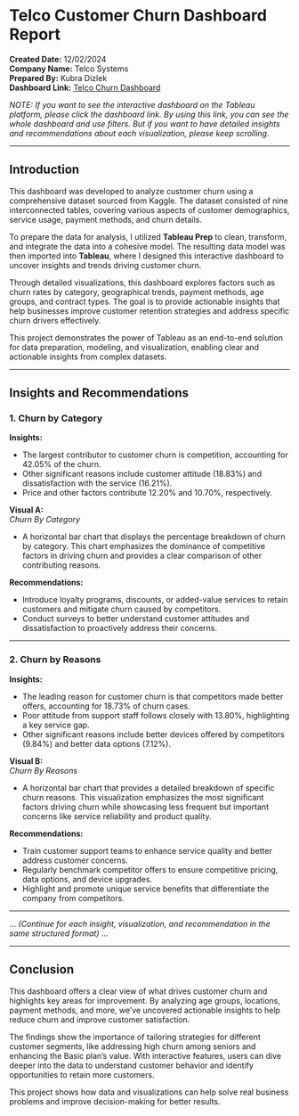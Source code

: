 # Telco Customer Churn Dashboard Report

**Created Date:** 12/02/2024  
**Company Name:** Telco Systems  
**Prepared By:** Kubra Dizlek  
**Dashboard Link:** [Telco Churn Dashboard](https://public.tableau.com/app/profile/kubra.dizlek/viz/TelcoChurnDashboard_17331624461710/Dashboard2)

*NOTE: If you want to see the interactive dashboard on the Tableau platform, please click the dashboard link. By using this link, you can see the whole dashboard and use filters. But if you want to have detailed insights and recommendations about each visualization, please keep scrolling.*

---

## Introduction

This dashboard was developed to analyze customer churn using a comprehensive dataset sourced from Kaggle. The dataset consisted of nine interconnected tables, covering various aspects of customer demographics, service usage, payment methods, and churn details.

To prepare the data for analysis, I utilized **Tableau Prep** to clean, transform, and integrate the data into a cohesive model. The resulting data model was then imported into **Tableau**, where I designed this interactive dashboard to uncover insights and trends driving customer churn.

Through detailed visualizations, this dashboard explores factors such as churn rates by category, geographical trends, payment methods, age groups, and contract types. The goal is to provide actionable insights that help businesses improve customer retention strategies and address specific churn drivers effectively.

This project demonstrates the power of Tableau as an end-to-end solution for data preparation, modeling, and visualization, enabling clear and actionable insights from complex datasets.

---

## Insights and Recommendations

### 1. Churn by Category
**Insights:**  
- The largest contributor to customer churn is competition, accounting for 42.05% of the churn.  
- Other significant reasons include customer attitude (18.83%) and dissatisfaction with the service (16.21%).  
- Price and other factors contribute 12.20% and 10.70%, respectively.  

**Visual A:**  
*Churn By Category*  
- A horizontal bar chart that displays the percentage breakdown of churn by category. This chart emphasizes the dominance of competitive factors in driving churn and provides a clear comparison of other contributing reasons.

**Recommendations:**  
- Introduce loyalty programs, discounts, or added-value services to retain customers and mitigate churn caused by competitors.  
- Conduct surveys to better understand customer attitudes and dissatisfaction to proactively address their concerns.

---

### 2. Churn by Reasons
**Insights:**  
- The leading reason for customer churn is that competitors made better offers, accounting for 18.73% of churn cases.  
- Poor attitude from support staff follows closely with 13.80%, highlighting a key service gap.  
- Other significant reasons include better devices offered by competitors (9.84%) and better data options (7.12%).  

**Visual B:**  
*Churn By Reasons*  
- A horizontal bar chart that provides a detailed breakdown of specific churn reasons. This visualization emphasizes the most significant factors driving churn while showcasing less frequent but important concerns like service reliability and product quality.

**Recommendations:**  
- Train customer support teams to enhance service quality and better address customer concerns.  
- Regularly benchmark competitor offers to ensure competitive pricing, data options, and device upgrades.  
- Highlight and promote unique service benefits that differentiate the company from competitors.

---

... *(Continue for each insight, visualization, and recommendation in the same structured format)* ...

---

## Conclusion

This dashboard offers a clear view of what drives customer churn and highlights key areas for improvement. By analyzing age groups, locations, payment methods, and more, we’ve uncovered actionable insights to help reduce churn and improve customer satisfaction.

The findings show the importance of tailoring strategies for different customer segments, like addressing high churn among seniors and enhancing the Basic plan’s value. With interactive features, users can dive deeper into the data to understand customer behavior and identify opportunities to retain more customers.

This project shows how data and visualizations can help solve real business problems and improve decision-making for better results.
